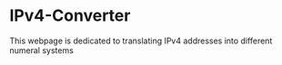 # IPv4-Converter
This webpage is dedicated to translating IPv4 addresses into different numeral systems
